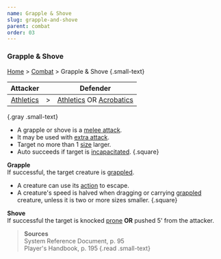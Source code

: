 ```yaml
---
name: Grapple & Shove
slug: grapple-and-shove
parent: combat
order: 03
---
```

### Grapple & Shove
[Home](dm-operations-center) > [Combat](combat) > Grapple & Shove {.small-text}

| Attacker || Defender |
|:-:|-:|:-:|
| [Athletics](athletics) | > | [Athletics](athletics) OR [Acrobatics](acrobatics)
{.gray .small-text}

- A grapple or shove is a [melee attack](melee-attack).
- It may be used with [extra attack](extra-attack).
- Target no more than 1 [size](size-and-space) larger.
- Auto succeeds if target is [incapacitated](incapacitated).
{.square}

**Grapple**<br/>
If successful, the target creature is [grappled](grappled).
- A creature can use its [action](actions) to escape.
- A creature's speed is halved when dragging or carrying [grappled](grappled) creature, unless it is two or more sizes smaller.
{.square}

**Shove**<br/>
If successful the target is knocked [prone](prone) **OR** pushed 5' from the attacker.

> **Sources** <br/>
> System Reference Document, p. 95<br/>
> Player's Handbook, p. 195
{.read .small-text}

